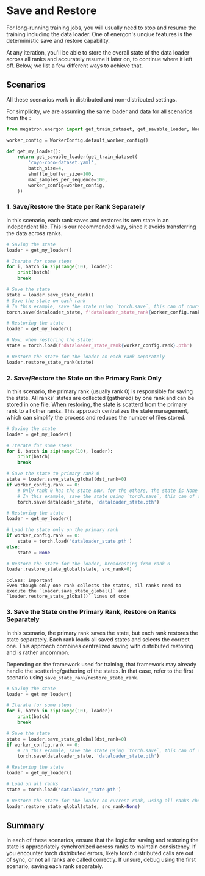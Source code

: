 # Save and Restore

For long-running training jobs, you will usually need to stop and resume the training including the data loader.
One of energon's unqiue features is the deterministic save and restore capability.

At any iteration, you'll be able to store the overall state of the data loader across all ranks and accurately resume it later on, to continue where it left off.
Below, we list a few different ways to achieve that.

## Scenarios

All these scenarios work in distributed and non-distributed settings.

For simplicity, we are assuming the same loader and data for all scenarios from the [](../basic/quickstart):
```python
from megatron.energon import get_train_dataset, get_savable_loader, WorkerConfig

worker_config = WorkerConfig.default_worker_config()

def get_my_loader():
    return get_savable_loader(get_train_dataset(
        'coyo-coco-dataset.yaml',
        batch_size=4,
        shuffle_buffer_size=100,
        max_samples_per_sequence=100,
        worker_config=worker_config,
    ))

```

### 1. Save/Restore the State per Rank Separately

In this scenario, each rank saves and restores its own state in an independent file.
This is our recommended way, since it avoids transferring the data across ranks.

```python
# Saving the state
loader = get_my_loader()

# Iterate for some steps
for i, batch in zip(range(10), loader):
    print(batch)
    break

# Save the state
state = loader.save_state_rank()
# Save the state on each rank
# In this example, save the state using `torch.save`, this can of course be custom
torch.save(dataloader_state, f'dataloader_state_rank{worker_config.rank}.pth')
```

```python
# Restoring the state
loader = get_my_loader()

# Now, when restoring the state:
state = torch.load(f'dataloader_state_rank{worker_config.rank}.pth')

# Restore the state for the loader on each rank separately
loader.restore_state_rank(state)
```


### 2. Save/Restore the State on the Primary Rank Only

In this scenario, the primary rank (usually rank 0) is responsible for saving the state.
All ranks' states are collected (gathered) by one rank and can be stored in one file.
When restoring, the state is scatterd from the primary rank to all other ranks.
This approach centralizes the state management, which can simplify the process and reduces the number of files stored.

```python
# Saving the state
loader = get_my_loader()

# Iterate for some steps
for i, batch in zip(range(10), loader):
    print(batch)
    break

# Save the state to primary rank 0
state = loader.save_state_global(dst_rank=0)
if worker_config.rank == 0:
    # Only rank 0 has the state now, for the others, the state is None
    # In this example, save the state using `torch.save`, this can of course be custom
    torch.save(dataloader_state, 'dataloader_state.pth')
```

```python
# Restoring the state
loader = get_my_loader()

# Load the state only on the primary rank
if worker_config.rank == 0:
    state = torch.load('dataloader_state.pth')
else:
    state = None

# Restore the state for the loader, broadcasting from rank 0
loader.restore_state_global(state, src_rank=0)
```


```{admonition} Note
:class: important
Even though only one rank collects the states, all ranks need to execute the `loader.save_state_global()` and `loader.restore_state_global()` lines of code
```

### 3. Save the State on the Primary Rank, Restore on Ranks Separately

In this scenario, the primary rank saves the state, but each rank restores the state separately. Each rank loads all saved states and selects the correct one. This approach combines centralized saving with distributed restoring and is rather uncommon.

Depending on the framework used for training, that framework may already handle the scattering/gathering of the states. In that case, refer to the first scenario using `save_state_rank`/`restore_state_rank`.

```python
# Saving the state
loader = get_my_loader()

# Iterate for some steps
for i, batch in zip(range(10), loader):
    print(batch)
    break

# Save the state
state = loader.save_state_global(dst_rank=0)
if worker_config.rank == 0:
    # In this example, save the state using `torch.save`, this can of course be custom
    torch.save(dataloader_state, 'dataloader_state.pth')
```

```python
# Restoring the state
loader = get_my_loader()

# Load on all ranks
state = torch.load('dataloader_state.pth')

# Restore the state for the loader on current rank, using all ranks checkpoint
loader.restore_state_global(state, src_rank=None)
```

## Summary

In each of these scenarios, ensure that the logic for saving and restoring the state is appropriately synchronized across ranks to maintain consistency.
If you encounter torch distributed errors, likely torch distributed calls are out of sync, or not all ranks are called correctly. If unsure, debug using the first scenario, saving each rank separately.
